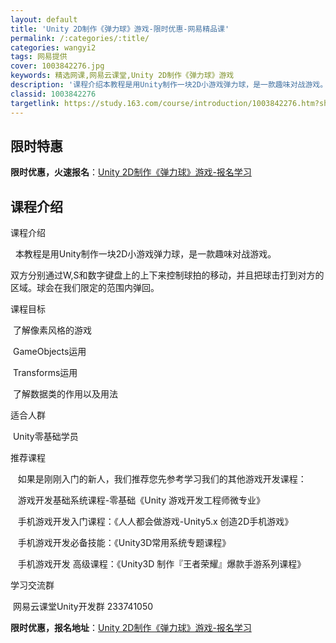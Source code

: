 ```yaml
---
layout: default
title: 'Unity 2D制作《弹力球》游戏-限时优惠-网易精品课'
permalink: /:categories/:title/
categories: wangyi2
tags: 网易提供
cover: 1003842276.jpg
keywords: 精选网课,网易云课堂,Unity 2D制作《弹力球》游戏
description: '课程介绍本教程是用Unity制作一块2D小游戏弹力球，是一款趣味对战游戏。双方分别通过W,S和数字键盘上的上下来控制球拍'
classid: 1003842276
targetlink: https://study.163.com/course/introduction/1003842276.htm?share=1&shareId=1025206652&utm_campaign=share&utm_medium=iphoneShare&utm_source=&utm_u=1025206652
---
```


## 限时特惠

**限时优惠，火速报名**：[Unity 2D制作《弹力球》游戏-报名学习](https://study.163.com/course/introduction/1003842276.htm?share=1&shareId=1025206652&utm_campaign=share&utm_medium=iphoneShare&utm_source=&utm_u=1025206652)

## 课程介绍

课程介绍

  本教程是用Unity制作一块2D小游戏弹力球，是一款趣味对战游戏。

双方分别通过W,S和数字键盘上的上下来控制球拍的移动，并且把球击打到对方的区域。球会在我们限定的范围内弹回。



课程目标

 了解像素风格的游戏

 GameObjects运用

 Transforms运用

 了解数据类的作用以及用法

适合人群

 Unity零基础学员

推荐课程

   如果是刚刚入门的新人，我们推荐您先参考学习我们的其他游戏开发课程：

   游戏开发基础系统课程-零基础《Unity 游戏开发工程师微专业》

   手机游戏开发入门课程：《人人都会做游戏-Unity5.x 创造2D手机游戏》        

   手机游戏开发必备技能：《Unity3D常用系统专题课程》

   手机游戏开发 高级课程：《Unity3D 制作『王者荣耀』爆款手游系列课程》



学习交流群

 网易云课堂Unity开发群 233741050

**限时优惠，报名地址**：[Unity 2D制作《弹力球》游戏-报名学习](https://study.163.com/course/introduction/1003842276.htm?share=1&shareId=1025206652&utm_campaign=share&utm_medium=iphoneShare&utm_source=&utm_u=1025206652)

